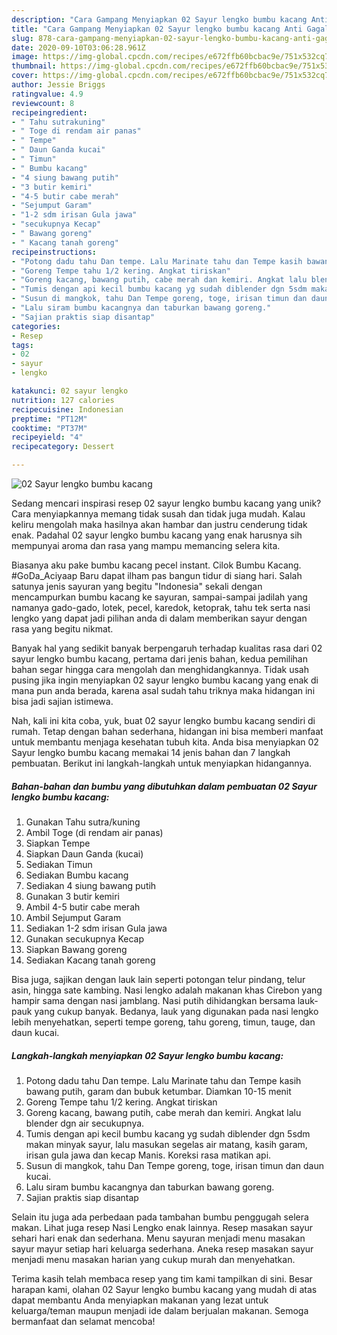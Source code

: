 ```yaml
---
description: "Cara Gampang Menyiapkan 02 Sayur lengko bumbu kacang Anti Gagal"
title: "Cara Gampang Menyiapkan 02 Sayur lengko bumbu kacang Anti Gagal"
slug: 878-cara-gampang-menyiapkan-02-sayur-lengko-bumbu-kacang-anti-gagal
date: 2020-09-10T03:06:28.961Z
image: https://img-global.cpcdn.com/recipes/e672ffb60bcbac9e/751x532cq70/02-sayur-lengko-bumbu-kacang-foto-resep-utama.jpg
thumbnail: https://img-global.cpcdn.com/recipes/e672ffb60bcbac9e/751x532cq70/02-sayur-lengko-bumbu-kacang-foto-resep-utama.jpg
cover: https://img-global.cpcdn.com/recipes/e672ffb60bcbac9e/751x532cq70/02-sayur-lengko-bumbu-kacang-foto-resep-utama.jpg
author: Jessie Briggs
ratingvalue: 4.9
reviewcount: 8
recipeingredient:
- " Tahu sutrakuning"
- " Toge di rendam air panas"
- " Tempe"
- " Daun Ganda kucai"
- " Timun"
- " Bumbu kacang"
- "4 siung bawang putih"
- "3 butir kemiri"
- "4-5 butir cabe merah"
- "Sejumput Garam"
- "1-2 sdm irisan Gula jawa"
- "secukupnya Kecap"
- " Bawang goreng"
- " Kacang tanah goreng"
recipeinstructions:
- "Potong dadu tahu Dan tempe. Lalu Marinate tahu dan Tempe kasih bawang putih, garam dan bubuk ketumbar. Diamkan 10-15 menit"
- "Goreng Tempe tahu 1/2 kering. Angkat tiriskan"
- "Goreng kacang, bawang putih, cabe merah dan kemiri. Angkat lalu blender dgn air secukupnya."
- "Tumis dengan api kecil bumbu kacang yg sudah diblender dgn 5sdm makan minyak sayur, lalu masukan segelas air matang, kasih garam, irisan gula jawa dan kecap Manis. Koreksi rasa matikan api."
- "Susun di mangkok, tahu Dan Tempe goreng, toge, irisan timun dan daun kucai."
- "Lalu siram bumbu kacangnya dan taburkan bawang goreng."
- "Sajian praktis siap disantap"
categories:
- Resep
tags:
- 02
- sayur
- lengko

katakunci: 02 sayur lengko 
nutrition: 127 calories
recipecuisine: Indonesian
preptime: "PT12M"
cooktime: "PT37M"
recipeyield: "4"
recipecategory: Dessert

---
```



![02 Sayur lengko bumbu kacang](https://img-global.cpcdn.com/recipes/e672ffb60bcbac9e/751x532cq70/02-sayur-lengko-bumbu-kacang-foto-resep-utama.jpg)

Sedang mencari inspirasi resep 02 sayur lengko bumbu kacang yang unik? Cara menyiapkannya memang tidak susah dan tidak juga mudah. Kalau keliru mengolah maka hasilnya akan hambar dan justru cenderung tidak enak. Padahal 02 sayur lengko bumbu kacang yang enak harusnya sih mempunyai aroma dan rasa yang mampu memancing selera kita.

Biasanya aku pake bumbu kacang pecel instant. Cilok Bumbu Kacang. #GoDa_Aciyaap Baru dapat ilham pas bangun tidur di siang hari. Salah satunya jenis sayuran yang begitu &#34;Indonesia&#34; sekali dengan mencampurkan bumbu kacang ke sayuran, sampai-sampai jadilah yang namanya gado-gado, lotek, pecel, karedok, ketoprak, tahu tek serta nasi lengko yang dapat jadi pilihan anda di dalam memberikan sayur dengan rasa yang begitu nikmat.

Banyak hal yang sedikit banyak berpengaruh terhadap kualitas rasa dari 02 sayur lengko bumbu kacang, pertama dari jenis bahan, kedua pemilihan bahan segar hingga cara mengolah dan menghidangkannya. Tidak usah pusing jika ingin menyiapkan 02 sayur lengko bumbu kacang yang enak di mana pun anda berada, karena asal sudah tahu triknya maka hidangan ini bisa jadi sajian istimewa.


Nah, kali ini kita coba, yuk, buat 02 sayur lengko bumbu kacang sendiri di rumah. Tetap dengan bahan sederhana, hidangan ini bisa memberi manfaat untuk membantu menjaga kesehatan tubuh kita. Anda bisa menyiapkan 02 Sayur lengko bumbu kacang memakai 14 jenis bahan dan 7 langkah pembuatan. Berikut ini langkah-langkah untuk menyiapkan hidangannya.

<!--inarticleads1-->

##### Bahan-bahan dan bumbu yang dibutuhkan dalam pembuatan 02 Sayur lengko bumbu kacang:

1. Gunakan  Tahu sutra/kuning
1. Ambil  Toge (di rendam air panas)
1. Siapkan  Tempe
1. Siapkan  Daun Ganda (kucai)
1. Sediakan  Timun
1. Sediakan  Bumbu kacang
1. Sediakan 4 siung bawang putih
1. Gunakan 3 butir kemiri
1. Ambil 4-5 butir cabe merah
1. Ambil Sejumput Garam
1. Sediakan 1-2 sdm irisan Gula jawa
1. Gunakan secukupnya Kecap
1. Siapkan  Bawang goreng
1. Sediakan  Kacang tanah goreng


Bisa juga, sajikan dengan lauk lain seperti potongan telur pindang, telur asin, hingga sate kambing. Nasi lengko adalah makanan khas Cirebon yang hampir sama dengan nasi jamblang. Nasi putih dihidangkan bersama lauk-pauk yang cukup banyak. Bedanya, lauk yang digunakan pada nasi lengko lebih menyehatkan, seperti tempe goreng, tahu goreng, timun, tauge, dan daun kucai. 

<!--inarticleads2-->

##### Langkah-langkah menyiapkan 02 Sayur lengko bumbu kacang:

1. Potong dadu tahu Dan tempe. Lalu Marinate tahu dan Tempe kasih bawang putih, garam dan bubuk ketumbar. Diamkan 10-15 menit
1. Goreng Tempe tahu 1/2 kering. Angkat tiriskan
1. Goreng kacang, bawang putih, cabe merah dan kemiri. Angkat lalu blender dgn air secukupnya.
1. Tumis dengan api kecil bumbu kacang yg sudah diblender dgn 5sdm makan minyak sayur, lalu masukan segelas air matang, kasih garam, irisan gula jawa dan kecap Manis. Koreksi rasa matikan api.
1. Susun di mangkok, tahu Dan Tempe goreng, toge, irisan timun dan daun kucai.
1. Lalu siram bumbu kacangnya dan taburkan bawang goreng.
1. Sajian praktis siap disantap


Selain itu juga ada perbedaan pada tambahan bumbu penggugah selera makan. Lihat juga resep Nasi Lengko enak lainnya. Resep masakan sayur sehari hari enak dan sederhana. Menu sayuran menjadi menu masakan sayur mayur setiap hari keluarga sederhana. Aneka resep masakan sayur menjadi menu masakan harian yang cukup murah dan menyehatkan. 

Terima kasih telah membaca resep yang tim kami tampilkan di sini. Besar harapan kami, olahan 02 Sayur lengko bumbu kacang yang mudah di atas dapat membantu Anda menyiapkan makanan yang lezat untuk keluarga/teman maupun menjadi ide dalam berjualan makanan. Semoga bermanfaat dan selamat mencoba!
